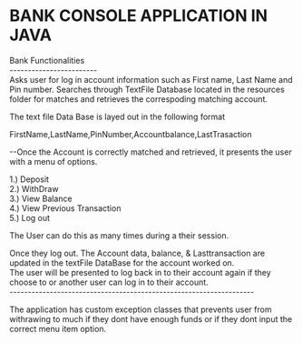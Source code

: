 # BANK CONSOLE APPLICATION IN JAVA<br/>

Bank Functionalities <br/>
------------------------<br/>
Asks user for log in account information such as First name, Last Name and Pin number. Searches through TextFile Database located in the resources folder for matches and retrieves the correspoding matching account. <br/>

The text file Data Base is layed out in the following format<br/>

FirstName,LastName,PinNumber,Accountbalance,LastTrasaction<br/>

--Once the Account is correctly matched and retrieved, it presents the user with a menu of options.

1.) Deposit<br/>
2.) WithDraw<br/> 
3.) View Balance<br/>
4.) View Previous Transaction<br/>
5.) Log out<br/>

The User can do this as many times during a their session. 

Once they log out. The Account data, balance, & Lasttransaction are updated in the textFile DataBase for the account worked on.<br/>
The user will be presented to log back in to their account again if they choose to or another user can log in to their account.<br/>
-------------------------------------------------------------------<br/>

The application has custom exception classes that prevents user from withrawing to much if they dont have enough funds or if they dont input the correct menu item option.



